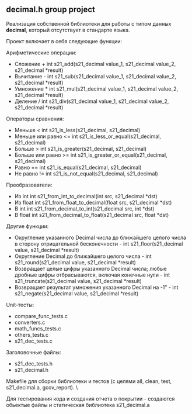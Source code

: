 ## decimal.h group project

Реализация собственной библиотеки для работы с типом данных __decimal__, который отсутствует в стандарте языка.


Проект включает в себя следующие функции:

Арифметические операции:

+ Сложение + int s21_add(s21_decimal value_1, s21_decimal value_2, s21_decimal *result)
+ Вычитание - int s21_sub(s21_decimal value_1, s21_decimal value_2, s21_decimal *result)
+ Умножение * int s21_mul(s21_decimal value_1, s21_decimal value_2, s21_decimal *result)
+ Деление / int s21_div(s21_decimal value_1, s21_decimal value_2, s21_decimal *result)

 <p>

Операторы сравнения:

+ Меньше < int s21_is_less(s21_decimal, s21_decimal)
+ Меньше или равно <= int s21_is_less_or_equal(s21_decimal, s21_decimal)
+ Больше > int s21_is_greater(s21_decimal, s21_decimal)
+ Больше или равно >= int s21_is_greater_or_equal(s21_decimal, s21_decimal)
+ Равно == int s21_is_equal(s21_decimal, s21_decimal)
+ Не равно != int s21_is_not_equal(s21_decimal, s21_decimal)

<p>

Преобразователи:

+ Из int int s21_from_int_to_decimal(int src, s21_decimal *dst)
+ Из float int s21_from_float_to_decimal(float src, s21_decimal *dst)
+ В int int s21_from_decimal_to_int(s21_decimal src, int *dst)
+ В float int s21_from_decimal_to_float(s21_decimal src, float *dst)

Другие функции:

+ Округление указанного Decimal числа до ближайшего целого числа в сторону отрицательной бесконечности - int s21_floor(s21_decimal value, s21_decimal *result)
+ Округление Decimal до ближайшего целого числа - int s21_round(s21_decimal value, s21_decimal *result)
+ Возвращает целые цифры указанного Decimal числа; любые дробные цифры отбрасываются, включая конечные нули - int s21_truncate(s21_decimal value, s21_decimal *result)
+ Возвращает результат умножения указанного Decimal на -1" - int s21_negate(s21_decimal value, s21_decimal *result)

<p>

Unit-тесты:

+ compare_func_tests.c
+ converters.c
+ math_funcs_tests.c
+ others_tests.c
+ s21_dec_tests.c

<p>

Заголовочныe файлы:
- s21_dec_tests.h
- s21_decimal.h

<p>

Makefile для сборки библиотеки и тестов (с целями all, clean, test, s21_decimal.a, gcov_report).  \

Для тестирования кода и создания отчета о покрытии - создаются обьектые файлы и статическая библиотека s21_decimal.a